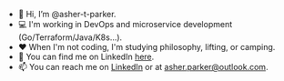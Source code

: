 - 👋 Hi, I’m @asher-t-parker.
- 💻 I'm working in DevOps and microservice development (Go/Terraform/Java/K8s...).
- ❤️ When I'm not coding, I'm studying philosophy, lifting, or camping.
- 💼 You can find me on LinkedIn [here](https://www.linkedin.com/in/asher-t-parker/).
- 📫 You can reach me on [LinkedIn](https://www.linkedin.com/in/asher-t-parker/) or at asher.parker@outlook.com.
